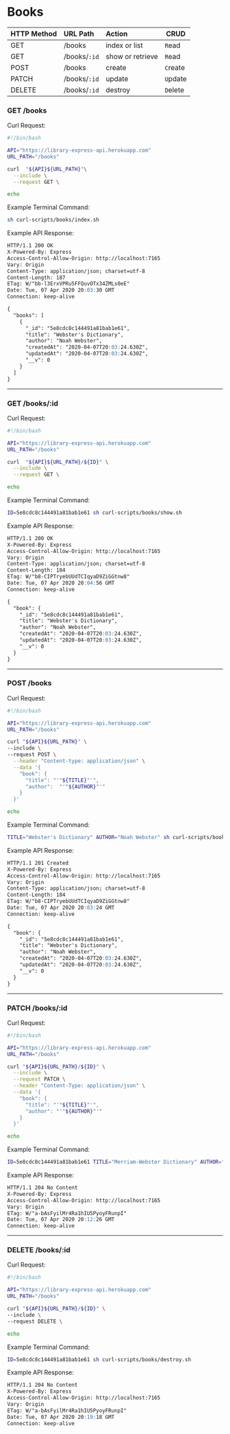 # Books

| HTTP Method   | URL Path     | Action           | CRUD     |
|:--------------|:-------------|:-----------------|----------|
| GET           | /books       | index or list    | `R`ead   |
| GET           | /books/`:id` | show or retrieve | `R`ead   |
| POST          | /books       | create           | `C`reate |
| PATCH         | /books/`:id` | update           | `U`pdate |
| DELETE        | /books/`:id` | destroy          | `D`elete |

### GET /books

Curl Request:

```sh
#!/bin/bash

API="https://library-express-api.herokuapp.com"
URL_PATH="/books"

curl  "${API}${URL_PATH}"\
  --include \
  --request GET \

echo

```

Example Terminal Command:

```sh
sh curl-scripts/books/index.sh
```

Example API Response:

```md
HTTP/1.1 200 OK
X-Powered-By: Express
Access-Control-Allow-Origin: http://localhost:7165
Vary: Origin
Content-Type: application/json; charset=utf-8
Content-Length: 187
ETag: W/"bb-l3ErxVPRu5FFQuvOTx34ZMLs0eE"
Date: Tue, 07 Apr 2020 20:03:30 GMT
Connection: keep-alive

{
  "books": [
    {
      "_id": "5e8cdc8c144491a81bab1e61",
      "title": "Webster's Dictionary",
      "author": "Noah Webster",
      "createdAt": "2020-04-07T20:03:24.630Z",
      "updatedAt": "2020-04-07T20:03:24.630Z",
      "__v": 0
    }
  ]
}
```


---

### GET /books/:id

Curl Request:

```sh
#!/bin/bash

API="https://library-express-api.herokuapp.com"
URL_PATH="/books"

curl  "${API}${URL_PATH}/${ID}" \
  --include \
  --request GET \

echo
```

Example Terminal Command:

```sh
ID=5e8cdc8c144491a81bab1e61 sh curl-scripts/books/show.sh
```

Example API Response:

```md
HTTP/1.1 200 OK
X-Powered-By: Express
Access-Control-Allow-Origin: http://localhost:7165
Vary: Origin
Content-Type: application/json; charset=utf-8
Content-Length: 184
ETag: W/"b8-CIPTryebUUdTCIqyaD9ZiGGtnw8"
Date: Tue, 07 Apr 2020 20:04:56 GMT
Connection: keep-alive

{
  "book": {
    "_id": "5e8cdc8c144491a81bab1e61",
    "title": "Webster's Dictionary",
    "author": "Noah Webster",
    "createdAt": "2020-04-07T20:03:24.630Z",
    "updatedAt": "2020-04-07T20:03:24.630Z",
    "__v": 0
  }
}
```

---

### POST /books

Curl Request:

```sh
#!/bin/bash

API="https://library-express-api.herokuapp.com"
URL_PATH="/books"

curl "${API}${URL_PATH}" \
--include \
--request POST \
  --header "Content-type: application/json" \
  --data '{
    "book": {
      "title": "'"${TITLE}"'",
      "author":  "'"${AUTHOR}"'"
    }
  }'

echo
```

Example Terminal Command:

```sh
TITLE="Webster's Dictionary" AUTHOR="Noah Webster" sh curl-scripts/books/create.sh
```

Example API Response:

```md
HTTP/1.1 201 Created
X-Powered-By: Express
Access-Control-Allow-Origin: http://localhost:7165
Vary: Origin
Content-Type: application/json; charset=utf-8
Content-Length: 184
ETag: W/"b8-CIPTryebUUdTCIqyaD9ZiGGtnw8"
Date: Tue, 07 Apr 2020 20:03:24 GMT
Connection: keep-alive

{
  "book": {
    "_id": "5e8cdc8c144491a81bab1e61",
    "title": "Webster's Dictionary",
    "author": "Noah Webster",
    "createdAt": "2020-04-07T20:03:24.630Z",
    "updatedAt": "2020-04-07T20:03:24.630Z",
    "__v": 0
  }
}
```

---

### PATCH /books/:id

Curl Request:

```sh
#!/bin/bash

API="https://library-express-api.herokuapp.com"
URL_PATH="/books"

curl "${API}${URL_PATH}/${ID}" \
  --include \
  --request PATCH \
  --header "Content-Type: application/json" \
  --data '{
    "book": {
      "title": "'"${TITLE}"'",
      "author": "'"${AUTHOR}"'"
    }
  }'

echo
```

Example Terminal Command:

```sh
ID=5e8cdc8c144491a81bab1e61 TITLE="Merriam-Webster Dictionary" AUTHOR="Webster & Merriam" sh curl-scripts/books/update.sh
```

Example API Response:

```md
HTTP/1.1 204 No Content
X-Powered-By: Express
Access-Control-Allow-Origin: http://localhost:7165
Vary: Origin
ETag: W/"a-bAsFyilMr4Ra1hIU5PyoyFRunpI"
Date: Tue, 07 Apr 2020 20:12:26 GMT
Connection: keep-alive
```

---

### DELETE /books/:id

Curl Request:

```sh
#!/bin/bash

API="https://library-express-api.herokuapp.com"
URL_PATH="/books"

curl "${API}${URL_PATH}/${ID}" \
--include \
--request DELETE \

echo
```

Example Terminal Command:

```sh
ID=5e8cdc8c144491a81bab1e61 sh curl-scripts/books/destroy.sh
```

Example API Response:

```md
HTTP/1.1 204 No Content
X-Powered-By: Express
Access-Control-Allow-Origin: http://localhost:7165
Vary: Origin
ETag: W/"a-bAsFyilMr4Ra1hIU5PyoyFRunpI"
Date: Tue, 07 Apr 2020 20:19:18 GMT
Connection: keep-alive
```